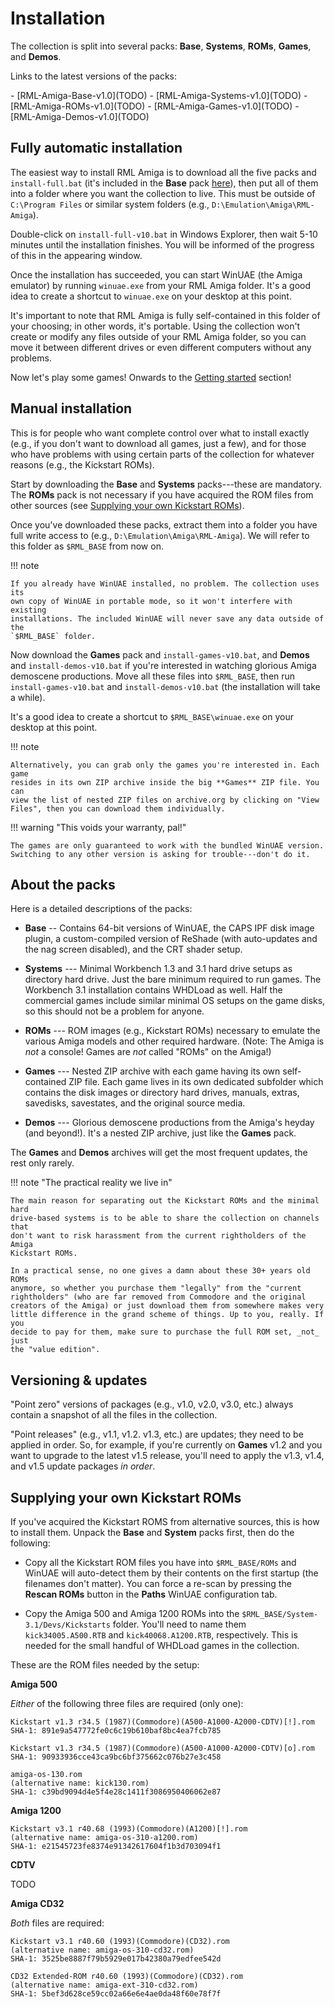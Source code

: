 # Installation

The collection is split into several packs: **Base**, **Systems**, **ROMs**,
**Games**, and **Demos**.

Links to the latest versions of the packs:

<div class="compact" markdown>
- [RML-Amiga-Base-v1.0](TODO)
- [RML-Amiga-Systems-v1.0](TODO)
- [RML-Amiga-ROMs-v1.0](TODO)
- [RML-Amiga-Games-v1.0](TODO)
- [RML-Amiga-Demos-v1.0](TODO)
</div>


## Fully automatic installation

The easiest way to install RML Amiga is to download all the five packs and
`install-full.bat` (it's included in the **Base** pack [here](TODO)), then
put all of them into a folder where you want the collection to live. This must
be outside of `C:\Program Files` or similar system folders (e.g.,
`D:\Emulation\Amiga\RML-Amiga`).

Double-click on `install-full-v10.bat` in Windows Explorer, then wait 5-10 minutes
until the installation finishes. You will be informed of the progress of
this in the appearing window.

Once the installation has succeeded, you can start WinUAE (the Amiga
emulator) by running `winuae.exe` from your RML Amiga folder. It's a good idea
to create a shortcut to `winuae.exe` on your desktop at this point.

It's important to note that RML Amiga is fully self-contained in this folder
of your choosing; in other words, it's portable. Using the collection won't
create or modify any files outside of your RML Amiga folder, so you can move
it between different drives or even different computers without any problems.

Now let's play some games! Onwards to the
[Getting started](getting-started.md) section!


## Manual installation

This is for people who want complete control over what to install exactly
(e.g., if you don't want to download all games, just a few), and for those who
have problems with using certain parts of the collection for whatever reasons
(e.g., the Kickstart ROMs).

Start by downloading the **Base** and **Systems** packs---these are mandatory.
The **ROMs** pack is not necessary if you have acquired the ROM files from
other sources (see
[Supplying your own Kickstart ROMs](#supplying-your-own-kickstart-roms)).

Once you've downloaded these packs, extract them into a folder you have full
write access to (e.g., `D:\Emulation\Amiga\RML-Amiga`). We will refer to this
folder as `$RML_BASE` from now on.

!!! note 

    If you already have WinUAE installed, no problem. The collection uses its
    own copy of WinUAE in portable mode, so it won't interfere with existing
    installations. The included WinUAE will never save any data outside of the
    `$RML_BASE` folder.

Now download the **Games** pack and `install-games-v10.bat`, and **Demos** and
`install-demos-v10.bat` if you're interested in watching glorious Amiga
demoscene productions. Move all these files into `$RML_BASE`, then run
`install-games-v10.bat` and `install-demos-v10.bat` (the installation will
take a while).

It's a good idea to create a shortcut to `$RML_BASE\winuae.exe` on your
desktop at this point.

!!! note 

    Alternatively, you can grab only the games you're interested in. Each game
    resides in its own ZIP archive inside the big **Games** ZIP file. You can
    view the list of nested ZIP files on archive.org by clicking on "View
    Files", then you can download them individually.

!!! warning "This voids your warranty, pal!"

    The games are only guaranteed to work with the bundled WinUAE version.
    Switching to any other version is asking for trouble---don't do it.


## About the packs

Here is a detailed descriptions of the packs:

- **Base** -- Contains 64-bit versions of WinUAE, the CAPS IPF disk image
  plugin, a custom-compiled version of ReShade (with auto-updates and the nag
  screen disabled), and the CRT shader setup.

- **Systems** --- Minimal Workbench 1.3 and 3.1 hard drive setups as directory
  hard drive. Just the bare minimum required to run games. The Workbench 3.1
  installation contains WHDLoad as well. Half the commercial games include
  similar minimal OS setups on the game disks, so this should not be a problem
  for anyone.

- **ROMs** --- ROM images (e.g., Kickstart ROMs) necessary to emulate
  the various Amiga models and other required hardware. (Note: The Amiga is
  *not* a console! Games are *not* called "ROMs" on the Amiga!)

- **Games** --- Nested ZIP archive with each game having its own
  self-contained ZIP file. Each game lives in its own dedicated subfolder
  which contains the disk images or directory hard drives, manuals, extras,
  savedisks, savestates, and the original source media.

- **Demos** --- Glorious demoscene productions from the Amiga's heyday (and
  beyond!). It's a nested ZIP archive, just like the **Games** pack.


The **Games** and **Demos** archives will get the most frequent updates, the
rest only rarely.

!!! note "The practical reality we live in"

    The main reason for separating out the Kickstart ROMs and the minimal hard
    drive-based systems is to be able to share the collection on channels that
    don't want to risk harassment from the current rightholders of the Amiga
    Kickstart ROMs.

    In a practical sense, no one gives a damn about these 30+ years old ROMs
    anymore, so whether you purchase them "legally" from the "current
    rightholders" (who are far removed from Commodore and the original
    creators of the Amiga) or just download them from somewhere makes very
    little difference in the grand scheme of things. Up to you, really. If you
    decide to pay for them, make sure to purchase the full ROM set, _not_ just
    the "value edition".


## Versioning & updates

"Point zero" versions of packages (e.g., v1.0, v2.0, v3.0, etc.) always
contain a snapshot of all the files in the collection.

"Point releases" (e.g., v1.1, v1.2. v1.3, etc.) are updates; they need to be
applied in order. So, for example, if you're currently on **Games** v1.2 and
you want to upgrade to the latest v1.5 release, you'll need to apply the v1.3,
v1.4, and v1.5 update packages _in order_.


## Supplying your own Kickstart ROMs

If you've acquired the Kickstart ROMS from alternative sources, this is how to
install them. Unpack the **Base** and **System** packs first, then do the
following:

- Copy all the Kickstart ROM files you have into `$RML_BASE/ROMs` and
  WinUAE will auto-detect them by their contents on the first startup (the
  filenames don't matter). You can force a re-scan by pressing the **Rescan
  ROMs** button in the **Paths** WinUAE configuration tab.

- Copy the Amiga 500 and Amiga 1200 ROMs into the
  `$RML_BASE/System-3.1/Devs/Kickstarts` folder. You'll need to name them
  `kick34005.A500.RTB` and `kick40068.A1200.RTB`, respectively. This is needed
  for the small handful of WHDLoad games in the collection.


These are the ROM files needed by the setup:

**Amiga 500**

_Either_ of the following three files are required (only one):

```
Kickstart v1.3 r34.5 (1987)(Commodore)(A500-A1000-A2000-CDTV)[!].rom
SHA-1: 891e9a547772fe0c6c19b610baf8bc4ea7fcb785
```

```
Kickstart v1.3 r34.5 (1987)(Commodore)(A500-A1000-A2000-CDTV)[o].rom
SHA-1: 90933936cce43ca9bc6bf375662c076b27e3c458
```

```
amiga-os-130.rom
(alternative name: kick130.rom)
SHA-1: c39bd9094d4e5f4e28c1411f3086950406062e87
```

**Amiga 1200**

```
Kickstart v3.1 r40.68 (1993)(Commodore)(A1200)[!].rom
(alternative name: amiga-os-310-a1200.rom)
SHA-1: e21545723fe8374e91342617604f1b3d703094f1
```

**CDTV**

TODO


**Amiga CD32**

_Both_ files are required:

```
Kickstart v3.1 r40.60 (1993)(Commodore)(CD32).rom
(alternative name: amiga-os-310-cd32.rom)
SHA-1: 3525be8887f79b5929e017b42380a79edfee542d
```

```
CD32 Extended-ROM r40.60 (1993)(Commodore)(CD32).rom
(alternative name: amiga-ext-310-cd32.rom)
SHA-1: 5bef3d628ce59cc02a66e6e4ae0da48f60e78f7f
```

